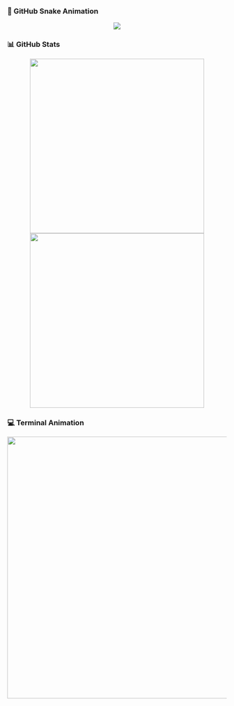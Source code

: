 ### 🐍 GitHub Snake Animation
<p align="center">
  <img src="https://github.com/Dimasega18/Dimasega18/blob/output/github-contribution-grid-snake.svg"/>
</p>

### 📊 GitHub Stats
<p align="center">
  <img src="https://github.com/Dimasega18/Dimasega18/raw/main/github-stats.svg" width="400"/>
  <img src="https://github.com/Dimasega18/Dimasega18/raw/main/streak-stats.svg" width="400"/>
</p>

### 💻 Terminal Animation
<p align="center">
  <img src="https://github.com/Dimasega18/Dimasega18/raw/main/terminal.svg" width="600"/>
</p>
